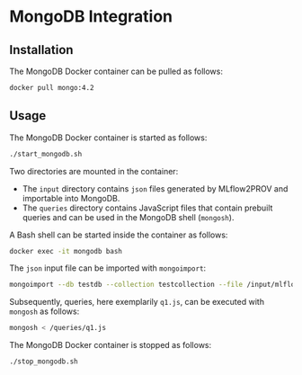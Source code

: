 # MongoDB Integration

## Installation

The MongoDB Docker container can be pulled as follows:

```bash
docker pull mongo:4.2
```

## Usage

The MongoDB Docker container is started as follows:

```bash
./start_mongodb.sh
```

Two directories are mounted in the container:

* The `input` directory contains `json` files generated by MLflow2PROV and importable into MongoDB.
* The `queries` directory contains JavaScript files that contain prebuilt queries and can be used in the MongoDB shell (`mongosh`).

A Bash shell can be started inside the container as follows:

```bash
docker exec -it mongodb bash
```

The `json` input file can be imported with `mongoimport`:

```bash
mongoimport --db testdb --collection testcollection --file /input/mlflow2prov-output.json
```

Subsequently, queries, here exemplarily `q1.js`, can be executed with `mongosh` as follows:

```bash
mongosh < /queries/q1.js
```

The MongoDB Docker container is stopped as follows:

```bash
./stop_mongodb.sh
```
